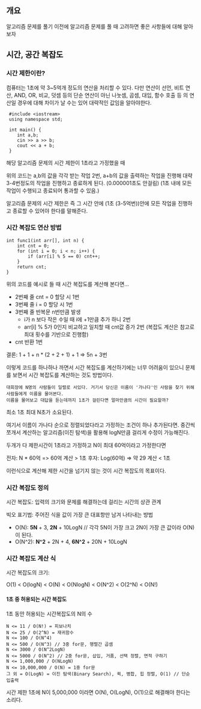 ## 개요

알고리즘 문제를 풀기 이전에 알고리즘 문제를 풀 때 고려하면 좋은 사항들에 대해 알아보자

## 시간, 공간 복잡도

### 시간 제한이란?

컴퓨터는 1초에 약 3~5억개 정도의 연산을 처리할 수 있다.
다만 연산이 선언, 비트 연산, AND, OR, 비교, 덧셈 등의 단순 연산이 아닌 나눗셈, 곱셈, 대입, 함수 호출 등 의 연산일 경우에 대해 차이가 날 수는 있어 대략적인 값임을 알아야한다.

```
 #include <iostream>
 using namespace std;

 int main() {
    int a,b;
    cin >> a >> b;
    cout << a + b;
 }
```

해당 알고리즘 문제의 시간 제한이 1초라고 가정했을 때

위의 코드는 a,b의 값을 각각 받는 작업 2번, a+b의 값을 출력하는 작업을 진행해 대략 3-4번정도의 작업을 진행하고 종료하게 된다. (0.000001초도 안걸림)
(1초 내에 모든 작업이 수행되고 종료되어 통과할 수 있음.)

알고리즘 문제의 시간 제한은 즉 그 시간 안에 (1초 (3-5억번))안에 모든 작업을 진행하고 종료할 수 있어야 한다를 말해준다.

### 시간 복잡도 연산 방법

```
int func1(int arr[], int n) {
    int cnt = 0;
    for (int i = 0; i < n; i++) {
        if (arr[i] % 5 == 0) cnt++;
    }
    return cnt;
}
```

위의 코드를 예시로 들 때 시간 복잡도를 계산해 본다면...

- 2번째 줄 cnt = 0 할당 시 1번
- 3번째 줄 i = 0 할당 시 1번
- 3번째 줄 반복문 n번만큼 발생
  - i가 n 보다 작은 수일 때 i에 +1만큼 추가 하니 2번
  - arr[i] % 5가 0인지 비교하고 일치할 때 cnt값 증가 2번 (복잡도 계산은 참고로 최대 횟수를 기반으로 진행함)
- cnt 반환 1번

결론: 1 + 1 + n \* (2 + 2 + 1) + 1 => 5n + 3번

이렇게 코드를 하나하나 까면서 시간 복잡도를 계산하기에는 너무 어려움이 있으니 문제를 보면서 시간 복잡도를 계산하는 것도 방법이다.

```
대회장에 N명의 사람들이 일렬로 서있다. 거기서 당신은 이름이 '가나다'인 사람을 찾기 위해 사람들에게 이름을 물어본다.
이름을 물어보고 대답을 듣는데까지 1초가 걸린다면 얼마만큼의 시간이 필요할까?
```

최소 1초 최대 N초가 소요된다.

여기서 이름이 가나다 순으로 정렬되었다라고 가정하는 조건이 하나 추가된다면.
중간씩 쪼개서 계산하는 알고리즘(이진 탐색)을 활용해 logN만큼 걸리게 수정이 가능해진다.

두개가 다 제한시간이 1초라고 가정하고 N이 최대 60억이라고 가정한다면

전자: N \* 60억 => 60억 계산 > 1초
후자: Log(60억) => 약 29 계산 < 1초

이런식으로 계산해 제한 시간을 넘기지 않는 것이 시간 복잡도의 목표이다.

### 시간 복잡도 정의

시간 복잡도: 입력의 크기와 문제를 해결하는데 걸리는 시간의 상관 관계

빅오 표기법: 주어진 식을 값이 가장 큰 대표항만 남겨 나타내는 방법

- O(N): **5N** + 3, **2N** + 10LogN // 각각 5N이 가장 크고 2N이 가장 큰 값이라 O(N)이 된다.
- O(N^2): **N^2** + 2N + 4, **6N^2** + 20N + 10LogN

### 시간 복잡도 계산 식

시간 복잡도의 크기:

O(1) < O(logN) < O(N) < O(NlogN) < O(N^2) < O(2^N) < O(N!)

#### 1초 중 허용되는 시간 복잡도

1초 동안 허용되는 시간복잡도의 N의 수

```
N <= 11 / O(N!) = 피보나치
N <= 25 / O(2^N) = 재귀함수
N <= 100 / O(N^4)
N <= 500 / O(N^3) // 3중 for문, 행렬간 곱셈
N <= 3000 / O(N^2LogN)
N <= 5000 / O(N^2) // 2중 for문, 삽입, 거품, 선택 정렬, 면적 구하기
N <= 1,000,000 / O(NLogN)
N <= 10,000,000 / O(N) = 1중 for문
그 외 = O(LogN) = 이진 탐색(Binary Search), 퀵, 병합, 힙 정렬, O(1) // 단순 입출력
```

시간 제한 1초에 N이 5,000,000 이라면 O(N), O(LogN), O(1)으로 해결해야 한다는 소리다.
